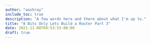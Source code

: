 ```yaml
---
author: "aashray"
include_toc: true
description: "A few words here and there about what I'm up to."
title: "8 Bits Only Lets Build a Router Part 3"
date: 2021-11-08T09:53:53-08:00
draft: true
---
```


